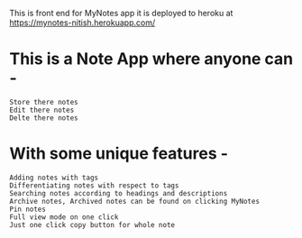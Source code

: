 This is front end for MyNotes app it is deployed to heroku at 
https://mynotes-nitish.herokuapp.com/

# This is a Note App where anyone can -

    Store there notes
    Edit there notes
    Delte there notes

# With some unique features -

    Adding notes with tags
    Differentiating notes with respect to tags
    Searching notes according to headings and descriptions
    Archive notes, Archived notes can be found on clicking MyNotes
    Pin notes
    Full view mode on one click
    Just one click copy button for whole note
